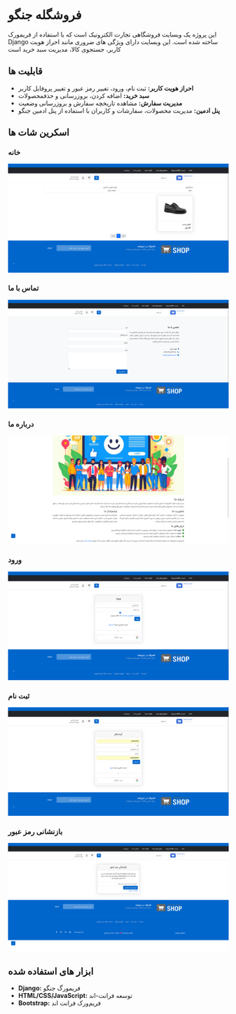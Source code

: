 # فروشگله جنگو

این پروژه یک وبسایت فروشگاهی تجارت الکترونیک است که با استفاده از فریمورک Django ساخته شده است. این وبسایت دارای ویژگی های ضروری مانند احراز هویت کاربر، جستجوی کالا، مدیریت سبد خرید است

## قابلیت ها

- **احراز هویت کاربر:** ثبت نام، ورود، تغییر رمز عبور و تغییر پروفایل کاربر
- **سبد خرید:** اضافه کردن، بروزرسانی و حذفمحصولات
- **مدیریت سفارش:** مشاهده تاریخچه سفارش و بروزرسانی وضعیت
- **پنل ادمین:** مدیریت محصولات، سفارشات و کاربران با استفاده از پنل ادمین جنگو

## اسکرین شات ها

### خانه

![Homepage Screenshot](screenshots/Homepage.png)

### تماس با ما

![Contact-Us Screenshot](screenshots/Contact-us.png)

### درباره ما

![About-Us Screenshot](screenshots/About-us.png)

### ورود

![Login Page Screenshot](screenshots/Login.png)

### ثبت نام

![Register Page Screenshot](screenshots/Register.png)

### بازنشانی رمز عبور

![Reset Password Page Screenshot](screenshots/Reset-password.png)

## ابزار های استفاده شده
- **Django:** فریمورگ جنگو
- **HTML/CSS/JavaScript:** توسعه فرانت-اند  
- **Bootstrap:** فریم‌ورک فرانت اند
